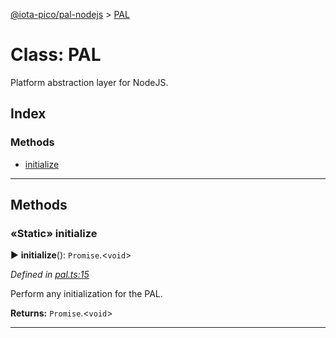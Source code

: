 [@iota-pico/pal-nodejs](../README.md) > [PAL](../classes/pal.md)



# Class: PAL


Platform abstraction layer for NodeJS.

## Index

### Methods

* [initialize](pal.md#initialize)



---
## Methods
<a id="initialize"></a>

### «Static» initialize

► **initialize**(): `Promise`.<`void`>



*Defined in [pal.ts:15](https://github.com/iotaeco/iota-pico-pal-nodejs/blob/f3a4df2/src/pal.ts#L15)*



Perform any initialization for the PAL.




**Returns:** `Promise`.<`void`>





___


